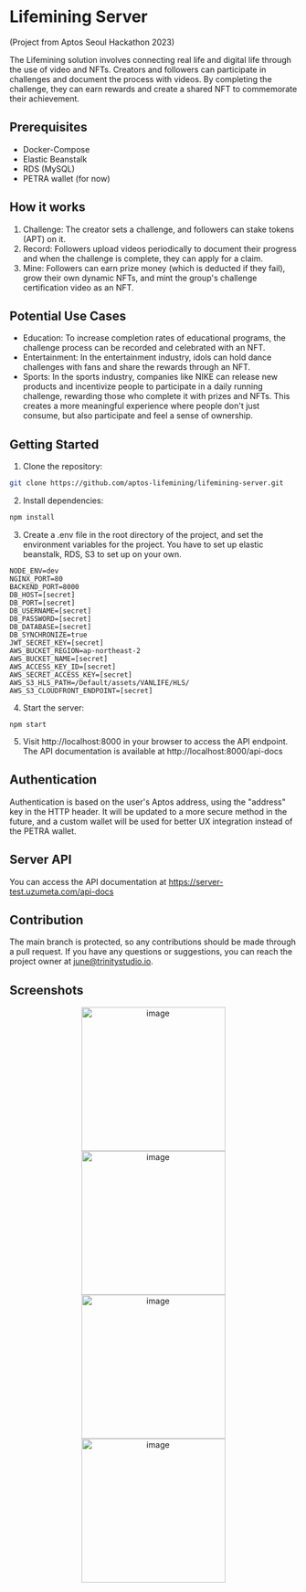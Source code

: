 # Lifemining Server

(Project from Aptos Seoul Hackathon 2023)

The Lifemining solution involves connecting real life and digital life through the use of video and NFTs. Creators and followers can participate in challenges and document the process with videos. By completing the challenge, they can earn rewards and create a shared NFT to commemorate their achievement.

## Prerequisites
- Docker-Compose
- Elastic Beanstalk
- RDS (MySQL)
- PETRA wallet (for now)

## How it works
1. Challenge: The creator sets a challenge, and followers can stake tokens (APT) on it.
2. Record: Followers upload videos periodically to document their progress and when the challenge is complete, they can apply for a claim.
3. Mine: Followers can earn prize money (which is deducted if they fail), grow their own dynamic NFTs, and mint the group's challenge certification video as an NFT.

## Potential Use Cases
- Education: To increase completion rates of educational programs, the challenge process can be recorded and celebrated with an NFT.
- Entertainment: In the entertainment industry, idols can hold dance challenges with fans and share the rewards through an NFT.
- Sports: In the sports industry, companies like NIKE can release new products and incentivize people to participate in a daily running challenge, rewarding those who complete it with prizes and NFTs. This creates a more meaningful experience where people don't just consume, but also participate and feel a sense of ownership.

## Getting Started

1. Clone the repository:

```bash
git clone https://github.com/aptos-lifemining/lifemining-server.git
```

2. Install dependencies:

```bash
npm install
```

3. Create a .env file in the root directory of the project, and set the environment variables for the project. You have to set up elastic beanstalk, RDS, S3 to set up on your own.

```
NODE_ENV=dev
NGINX_PORT=80
BACKEND_PORT=8000
DB_HOST=[secret]
DB_PORT=[secret]
DB_USERNAME=[secret]
DB_PASSWORD=[secret]
DB_DATABASE=[secret]
DB_SYNCHRONIZE=true
JWT_SECRET_KEY=[secret]
AWS_BUCKET_REGION=ap-northeast-2
AWS_BUCKET_NAME=[secret]
AWS_ACCESS_KEY_ID=[secret]
AWS_SECRET_ACCESS_KEY=[secret]
AWS_S3_HLS_PATH=/Default/assets/VANLIFE/HLS/
AWS_S3_CLOUDFRONT_ENDPOINT=[secret]
```

4. Start the server:

```
npm start
```

5. Visit http://localhost:8000 in your browser to access the API endpoint. The API documentation is available at http://localhost:8000/api-docs

## Authentication
Authentication is based on the user's Aptos address, using the "address" key in the HTTP header. It will be updated to a more secure method in the future, and a custom wallet will be used for better UX integration instead of the PETRA wallet.

## Server API
You can access the API documentation at https://server-test.uzumeta.com/api-docs

## Contribution
The main branch is protected, so any contributions should be made through a pull request. If you have any questions or suggestions, you can reach the project owner at june@trinitystudio.io.

## Screenshots
<p align="center">
  <img width="252" alt="image" src="https://user-images.githubusercontent.com/84962016/217451813-c588996e-948f-430c-b1dd-bb19aeb789ce.png">
  <img width="252" alt="image" src="https://user-images.githubusercontent.com/84962016/217451886-3228dcb9-7005-4f37-97be-c24a4194982b.png">
  <img width="252" alt="image" src="https://user-images.githubusercontent.com/84962016/217451947-222f345a-8053-455f-8606-1fbe3522df88.png">
  <img width="252" alt="image" src="https://user-images.githubusercontent.com/84962016/217452371-e71a82af-fb70-4e88-928a-f085fc043e84.png">
  <img width="252" alt="image" src="https://user-images.githubusercontent.com/84962016/217452042-e096ffdd-e585-4302
